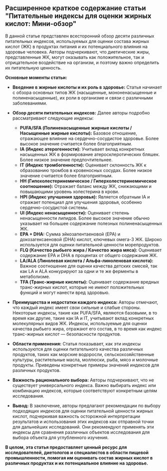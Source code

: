 ## Расширенное краткое содержание статьи "Питательные индексы для оценки жирных кислот: Мини-обзор"

В данной статье представлен всесторонний обзор десяти различных питательных индексов, используемых для оценки состава жирных кислот (ЖК) в продуктах питания и их потенциального влияния на здоровье человека. Авторы подчеркивают, что диетические жиры, представленные ЖК, могут оказывать как положительное, так и отрицательное воздействие на организм, и поэтому важно определить их питательную ценность.

**Основные моменты статьи:**

*   **Введение в жирные кислоты и их роль в здоровье:** Статья начинает с обзора основных типов ЖК (насыщенные, мононенасыщенные и полиненасыщенные), их роли в организме и связи с различными заболеваниями.
*   **Обзор десяти питательных индексов:** Далее авторы подробно рассматривают следующие индексы:

    *   **PUFA/SFA (Полиненасыщенные жирные кислоты / Насыщенные жирные кислоты):** Базовое отношение, отражающее влияние на сердечно-сосудистое здоровье. Более высокое значение считается более благоприятным.
    *   **IA (Индекс атерогенности):** Учитывает вклад конкретных насыщенных ЖК в формирование атеросклеротических бляшек. Более низкое значение предпочтительнее.
    *   **IT (Индекс тромбогенности):** Оценивает склонность ЖК к образованию тромбов в кровеносных сосудах. Более низкое значение считается более благоприятным.
    *   **HH (Гипохолестеринемическое / Гиперхолестеринемическое соотношение):** Отражает баланс между ЖК, снижающими и повышающими уровень холестерина в крови.
    *   **HPI (Индекс улучшения здоровья):** Является обратным IA и отражает потенциал для улучшения здоровья, особенно сердечно-сосудистой системы.
    *   **UI (Индекс ненасыщенности):** Оценивает степень ненасыщенности липидов. Более высокое значение обычно указывает на большее содержание полезных полиненасыщенных ЖК.
    *   **EPA + DHA:** Сумма эйкозапентаеновой (EPA) и докозагексаеновой (DHA) кислот, ключевых омега-3 ЖК. Широко используется для оценки питательной ценности морепродуктов.
    *   **FLQ (Качество рыбьего жира / Качество жира мяса):** Оценивает содержание EPA и DHA в процентах от общего содержания ЖК.
    *   **LA/ALA (Линолевая кислота / Альфа-линоленовая кислота):** Важное соотношение для оценки качества детских смесей, так как LA и ALA конкурируют за одни и те же ферменты в метаболизме.
    *   **TFA (Транс-жирные кислоты):** Оценивает содержание вредных транс-жирных кислот, которые не имеют положительных функций и могут нанести вред здоровью.
*   **Преимущества и недостатки каждого индекса:** Авторы отмечают, что каждый индекс имеет свои сильные и слабые стороны. Некоторые индексы, такие как PUFA/SFA, являются базовыми, в то время как другие, такие как IA и IT, учитывают вклад конкретных молекулярных видов ЖК. Индексы, используемые для оценки качества рыбьего жира, отражают его состав, в то время как индекс транс-жирных кислот — безопасности продуктов.
*   **Области применения:** Статья показывает, как эти индексы используются для оценки питательного качества различных продуктов, таких как морские водоросли, сельскохозяйственные культуры, растительные масла, моллюски, рыба, мясо и молочные продукты. Приведены конкретные примеры значений индексов для различных продуктов.
*   **Важность рационального выбора:** Авторы подчеркивают, что не существует универсального индекса. Важно выбирать индекс или комбинацию индексов, которые соответствуют конкретным целям исследования.
*   **Вывод:** В заключение, авторы предлагают рекомендации по выбору подходящих индексов для оценки питательной ценности жирных кислот, подчеркивая важность осторожной интерпретации результатов и использования этих индексов как отправной точки для дальнейших исследований. Они рекомендуют применять эти индексы для сравнения различных объектов исследования для выбора объекта для углубленного изучения.

**В целом, эта статья предоставляет ценный ресурс для исследователей, диетологов и специалистов в области пищевой промышленности, помогая им оценивать состав жирных кислот в различных продуктах и их потенциальное влияние на здоровье.**
